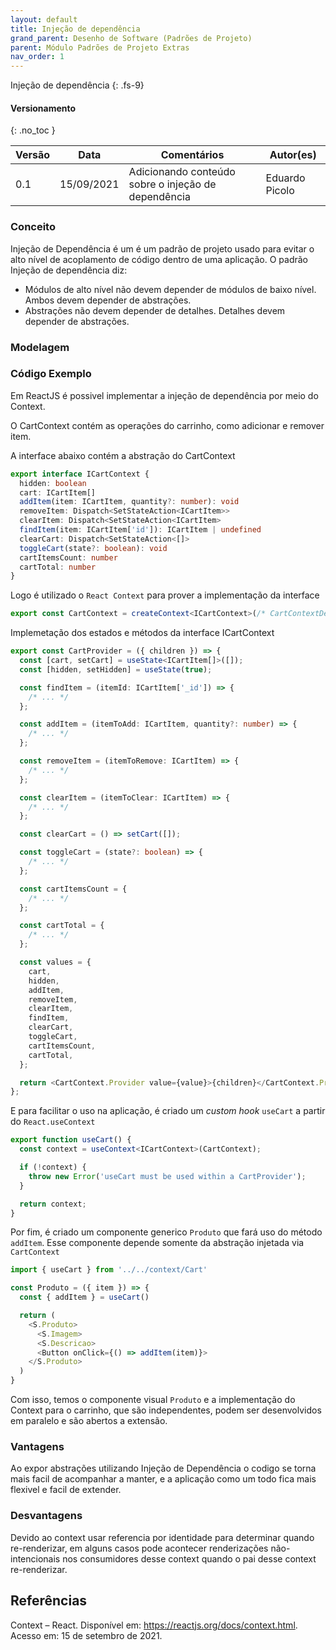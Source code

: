 ```yaml
---
layout: default
title: Injeção de dependência
grand_parent: Desenho de Software (Padrões de Projeto)
parent: Módulo Padrões de Projeto Extras
nav_order: 1
---
```


Injeção de dependência
{: .fs-9}

#### Versionamento

{: .no_toc }

| Versão | Data       | Comentários                                         | Autor(es)      |
| ------ | ---------- | --------------------------------------------------- | -------------- |
| 0.1    | 15/09/2021 | Adicionando conteúdo sobre o injeção de dependência | Eduardo Picolo |

### Conceito

Injeção de Dependência é um é um padrão de projeto usado para evitar o alto nível de acoplamento de código dentro de uma aplicação. O padrão Injeção de dependência diz:

- Módulos de alto nível não devem depender de módulos de baixo nível. Ambos devem depender de abstrações.
- Abstrações não devem depender de detalhes. Detalhes devem depender de abstrações.

### Modelagem

### Código Exemplo

Em ReactJS é possivel implementar a injeção de dependência por meio do Context.

O CartContext contém as operações do carrinho, como adicionar e remover item.

A interface abaixo contém a abstração do CartContext

```typescript
export interface ICartContext {
  hidden: boolean
  cart: ICartItem[]
  addItem(item: ICartItem, quantity?: number): void
  removeItem: Dispatch<SetStateAction<ICartItem>>
  clearItem: Dispatch<SetStateAction<ICartItem>
  findItem(item: ICartItem['id']): ICartItem | undefined
  clearCart: Dispatch<SetStateAction<[]>
  toggleCart(state?: boolean): void
  cartItemsCount: number
  cartTotal: number
}
```

Logo é utilizado o `React Context` para prover a implementação da interface

```typescript
export const CartContext = createContext<ICartContext>(/* CartContextDefaultValues */);
```

Implemetação dos estados e métodos da interface ICartContext

```typescript
export const CartProvider = ({ children }) => {
  const [cart, setCart] = useState<ICartItem[]>([]);
  const [hidden, setHidden] = useState(true);

  const findItem = (itemId: ICartItem['_id']) => {
    /* ... */
  };

  const addItem = (itemToAdd: ICartItem, quantity?: number) => {
    /* ... */
  };

  const removeItem = (itemToRemove: ICartItem) => {
    /* ... */
  };

  const clearItem = (itemToClear: ICartItem) => {
    /* ... */
  };

  const clearCart = () => setCart([]);

  const toggleCart = (state?: boolean) => {
    /* ... */
  };

  const cartItemsCount = {
    /* ... */
  };

  const cartTotal = {
    /* ... */
  };

  const values = {
    cart,
    hidden,
    addItem,
    removeItem,
    clearItem,
    findItem,
    clearCart,
    toggleCart,
    cartItemsCount,
    cartTotal,
  };

  return <CartContext.Provider value={value}>{children}</CartContext.Provider>;
};
```

E para facilitar o uso na aplicação, é criado um _custom hook_ `useCart` a partir do `React.useContext`

```typescript
export function useCart() {
  const context = useContext<ICartContext>(CartContext);

  if (!context) {
    throw new Error('useCart must be used within a CartProvider');
  }

  return context;
}
```

Por fim, é criado um componente generico `Produto` que fará uso do método `addItem`.
Esse componente depende somente da abstração injetada via `CartContext`

```typescript
import { useCart } from '../../context/Cart'

const Produto = ({ item }) => {
  const { addItem } = useCart()

  return (
    <S.Produto>
      <S.Imagem>
      <S.Descricao>
      <Button onClick={() => addItem(item)}>
    </S.Produto>
  )
}
```

Com isso, temos o componente visual `Produto` e a implementação do Context para o carrinho, que são independentes, podem ser desenvolvidos em paralelo e são abertos a extensão.

### Vantagens

Ao expor abstrações utilizando Injeção de Dependência o codigo se torna mais facil de acompanhar a manter, e a aplicação como um todo fica mais flexivel e facil de extender.

### Desvantagens

Devido ao context usar referencia por identidade para determinar quando re-renderizar, em alguns casos pode acontecer renderizações não-intencionais nos consumidores desse context quando o pai desse context re-renderizar.

## Referências

Context – React. Disponível em: https://reactjs.org/docs/context.html. Acesso em: 15 de setembro de 2021.
